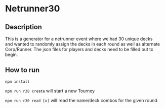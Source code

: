 # Netrunner30
## Description
This is a generator for a netrunner event where we had 30 unique decks and wanted to randomly assign the decks in each round as well as alternate Corp/Runner.
The json files for players and decks need to be filled out to begin.

## How to run
`npm install`

`npm run r30 create` will start a new Tourney

`npm run r30 read [x]` will read the name/deck combos for the given round.
